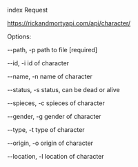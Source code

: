 index Request

https://rickandmortyapi.com/api/character/

Options:

  --path, -p      path to file                                        [required]
  
  --id, -i        id of character
  
  --name, -n      name of character
  
  --status, -s    status, can be dead or alive
  
  --spieces, -c   spieces of character
  
  --gender, -g    gender of character
  
  --type, -t      type of character
  
  --origin, -o    origin of character
  
  --location, -l  location of character
  
